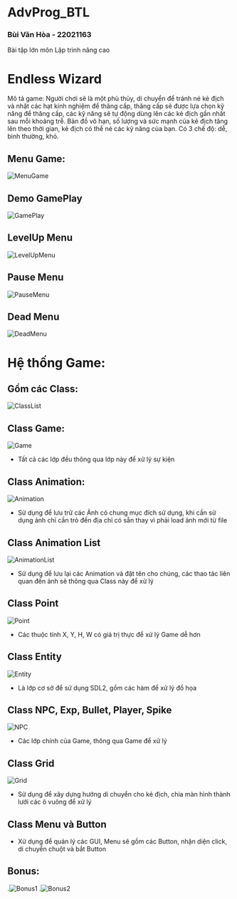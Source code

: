 # AdvProg_BTL
### Bùi Văn Hòa - 22021163
Bài tập lớn môn Lập trình nâng cao 

# Endless Wizard
Mô tả game: Người chơi sẽ là một phù thủy, di chuyển để tránh né kẻ địch và nhặt các hạt kinh nghiệm để thăng cấp, thăng cấp sẽ được lựa chọn kỹ năng để thăng cấp, các kỹ năng sẽ tự động dùng lên các kẻ địch gần nhất sau mỗi khoảng trễ. Bản đồ vô hạn, số lượng và sức mạnh của kẻ địch tăng lên theo thời gian, kẻ địch có thể né các kỹ năng của bạn.
Có 3 chế độ: dễ, bình thường, khó. 
## Menu Game:
![MenuGame](https://i.ibb.co/7WV82QX/Untitled.png)

## Demo GamePlay
![GamePlay](https://i.ibb.co/x8Vn1zT/image.png)

## LevelUp Menu
![LevelUpMenu](https://i.ibb.co/zZhfGgx/Untitled.png)

## Pause Menu
![PauseMenu](https://i.ibb.co/CvwJ9zX/image.png)

## Dead Menu
![DeadMenu](https://i.ibb.co/rpn1qHq/image.png)


# Hệ thống Game:
## Gồm các Class:
![ClassList](https://i.ibb.co/wWxPRQ3/image.png)
## Class Game:
![Game](https://i.ibb.co/sPHchsr/image.png)
- Tất cả các lớp đều thông qua lớp này để xử lý sự kiện
## Class Animation:

![Animation](https://i.ibb.co/wNNfLhM/image.png)

- Sử dụng để lưu trữ các Ảnh có chung mục đích sử dụng, khi cần sử dụng ảnh chỉ cần trỏ đến địa chỉ có sẵn thay vì phải load ảnh mới từ file

## Class Animation List

![AnimationList](https://i.ibb.co/mH84XfV/image.png)
- Sử dụng để lưu lại các Animation và đặt tên cho chúng, các thao tác liên quan đến ảnh sẽ thông qua Class này để xử lý

## Class Point
![Point](https://i.ibb.co/dWPzNT6/image.png)
- Các thuộc tính X, Y, H, W có giá trị thực để xử lý Game dễ hơn

## Class Entity 
![Entity](https://i.ibb.co/bNsZPfy/image.png)
- Là lớp cơ sở để sử dụng SDL2, gồm các hàm để xử lý đồ họa
## Class NPC, Exp, Bullet, Player, Spike
![NPC](https://i.ibb.co/4ZVy0GD/image.png)
- Các lớp chính của Game, thông qua Game để xử lý

## Class Grid
![Grid](https://i.ibb.co/PjwwK7M/image.png)
- Sử dụng để xây dựng hướng di chuyển cho kẻ địch, chia màn hình thành lưới các ô vuông để xử lý

## Class Menu và Button
- Xử dụng để quản lý các GUI, Menu sẽ gồm các Button, nhận diện click, di chuyển chuột và bắt Button


## Bonus:
.![Bonus1](https://i.ibb.co/ZhjY0Zz/image.png)
.![Bonus2](https://i.ibb.co/vD66VV8/image.png)
